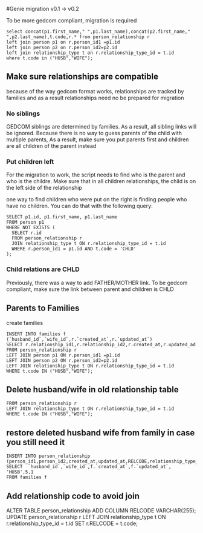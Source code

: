 #Genie migration v0.1 -> v0.2

To be more gedcom compliant, migration is required

```
select concat(p1.first_name," ",p1.last_name),concat(p2.first_name," ",p2.last_name),t.code,r.* from person_relationship r
left join person p1 on r.person_id1 =p1.id
left join person p2 on r.person_id2=p2.id
left join relationship_type t on r.relationship_type_id = t.id
where t.code in ("HUSB","WIFE");
```

## Make sure relationships are compatible

because of the way gedcom format works, relationships are tracked by families and as a result relationships need no be prepared for migration

### No siblings

GEDCOM siblings are determined by families. As a result, all sibling links will be ignored. Because there is no way to guess parents of the child with multiple parents, As a result, make sure you put parents first and children are all children of the parent instead

### Put children left

For the migration to work, the script needs to find who is the parent and who is the childre. Make sure that in all children relationships, the child is on the left side of the relationship

one way to find children who were put on the right is finding people who have no children. You can do that with the following query:

```
SELECT p1.id, p1.first_name, p1.last_name
FROM person p1
WHERE NOT EXISTS (
  SELECT r.id
  FROM person_relationship r
  JOIN relationship_type t ON r.relationship_type_id = t.id
  WHERE r.person_id1 = p1.id AND t.code = 'CHLD'
);
```

### Child relations are CHLD

Previously, there was a way to add FATHER/MOTHER link. To be gedcom compliant, make sure the link between parent and children is CHLD

## Parents to Families
create families

```
INSERT INTO families f (`husband_id`,`wife_id`,r.`created_at`,r.`updated_at`)
SELECT r.relationship_id1,r.relationship_id2,r.created_at,r.updated_ad 
FROM person_relationship r
LEFT JOIN person p1 ON r.person_id1 =p1.id
LEFT JOIN person p2 ON r.person_id2=p2.id
LEFT JOIN relationship_type t ON r.relationship_type_id = t.id
WHERE t.code IN ("HUSB","WIFE");
```

## Delete husband/wife in old relationship table
```DELETE r 
FROM person_relationship r
LEFT JOIN relationship_type t ON r.relationship_type_id = t.id
WHERE t.code IN ("HUSB","WIFE");
```

## restore deleted husband wife from family in case you still need it
```
INSERT INTO person_relationship (person_id1,person_id2,created_at,updated_at,RELCODE,relationship_type_id,tree_id)
SELECT  `husband_id`,`wife_id`,f.`created_at`,f.`updated_at`, 'HUSB',5,1
FROM families f
```

## Add relationship code to avoid join
ALTER TABLE person_relationship
ADD COLUMN RELCODE VARCHAR(255);
UPDATE person_relationship r
LEFT JOIN relationship_type t ON r.relationship_type_id = t.id
SET
  r.RELCODE = t.code;
